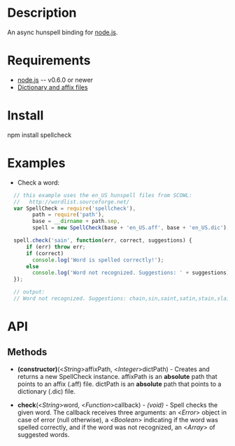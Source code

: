 Description
===========

An async hunspell binding for [node.js](http://nodejs.org/).


Requirements
============

* [node.js](http://nodejs.org/) -- v0.6.0 or newer
* [Dictionary and affix files](http://wiki.services.openoffice.org/wiki/Dictionaries)


Install
============

npm install spellcheck


Examples
========

* Check a word:
```javascript
  // this example uses the en_US hunspell files from SCOWL:
  //   http://wordlist.sourceforge.net/
  var SpellCheck = require('spellcheck'),
        path = require('path'),
        base = __dirname + path.sep,
        spell = new SpellCheck(base + 'en_US.aff', base + 'en_US.dic');

  spell.check('sain', function(err, correct, suggestions) {
      if (err) throw err;
      if (correct)
        console.log('Word is spelled correctly!');
      else
        console.log('Word not recognized. Suggestions: ' + suggestions);
  });

  // output:
  // Word not recognized. Suggestions: chain,sin,saint,satin,stain,slain,swain,rain,sail,lain,said,gain,main,spin,pain
```


API
===

Methods
-------

* **(constructor)**(<_String_>affixPath, <_Integer_>dictPath) - Creates and returns a new SpellCheck instance. affixPath is an **absolute** path that points to an affix (.aff) file. dictPath is an **absolute** path that points to a dictionary (.dic) file.

* **check**(<_String_>word, <_Function_>callback) - _(void)_ - Spell checks the given word. The callback receives three arguments: an <_Error_> object in case of error (null otherwise), a <_Boolean_> indicating if the word was spelled correctly, and if the word was not recognized, an <_Array_> of suggested words.
